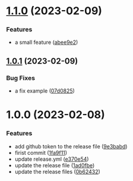 # [1.1.0](https://github.com/Shaker-Hamdi/test-deployment/compare/v1.0.1...v1.1.0) (2023-02-09)


### Features

* a small feature ([abee9e2](https://github.com/Shaker-Hamdi/test-deployment/commit/abee9e2217db573bbd27aeb80248351e79774d9b))

## [1.0.1](https://github.com/Shaker-Hamdi/test-deployment/compare/v1.0.0...v1.0.1) (2023-02-09)


### Bug Fixes

* a fix example ([07d0825](https://github.com/Shaker-Hamdi/test-deployment/commit/07d082530c95028977c21f9380859bdb8407e383))

# 1.0.0 (2023-02-08)


### Features

* add github token to the release file ([9e3babd](https://github.com/Shaker-Hamdi/test-deployment/commit/9e3babd3ad053424f02c2711d4b47e80a1adced0))
* firist commit ([1fa9f11](https://github.com/Shaker-Hamdi/test-deployment/commit/1fa9f11fd59bbbe0f6a9a450a1de6cc1861bf413))
* update release.yml ([e370e54](https://github.com/Shaker-Hamdi/test-deployment/commit/e370e549b64c83536d06bec4f9d79fa9aef3dd06))
* update the release file ([1ad0fbe](https://github.com/Shaker-Hamdi/test-deployment/commit/1ad0fbe0b633860b368037e6aad0b469a9f1a6f0))
* update the release files ([0b62432](https://github.com/Shaker-Hamdi/test-deployment/commit/0b62432ea75233be07ac10e28d25469897527a93))
